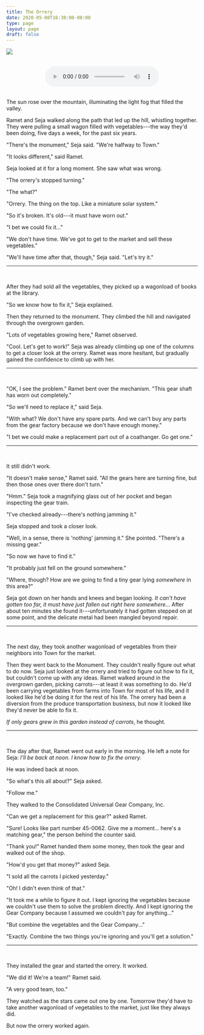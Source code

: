 ```yaml
---
title: The Orrery
date: 2020-05-08T16:38:00-08:00
type: page
layout: page
draft: false
---
```

<style type="text/css" rel="stylesheet">
IMG.centered {
display: block;
margin-left: auto;
margin-right: auto}
</style>

<img class = "centered"
src="https://www.benconway.art/img/Orrery-low.png"></img>
<br/>
<div style="margin: 0 auto; display: table;">
	<audio controls class = "centered"
	src="https://www.benconway.art/orrery.wav" align="center"></audio>
	</div>
<br/>

The sun rose over the mountain, illuminating the light fog that filled the valley.

Ramet and Seja walked along the path that led up the hill, whistling together. They were pulling a small wagon filled with vegetables---the way they'd been doing, five days a week, for the past six years.

"There's the monument," Seja said. "We're halfway to Town."

"It looks different," said Ramet.

Seja looked at it for a long moment. She saw what was wrong.

"The orrery's stopped turning."

"The what?"

"Orrery. The thing on the top. Like a miniature solar system."

"So it's broken. It's old---it must have worn out."

"I bet we could fix it..."

"We don't have time. We've got to get to the market and sell these vegetables."

"We'll have time after that, though," Seja said. "Let's try it."

---
<br/>

After they had sold all the vegetables, they picked up a wagonload of books at the library.

"So we know how to fix it," Seja explained.

Then they returned to the monument. They climbed the hill and navigated through the overgrown garden.

"Lots of vegetables growing here," Ramet observed.

"Cool. Let's get to work!" Seja was already climbing up one of the columns to get a closer look at the orrery. Ramet was more hesitant, but gradually gained the confidence to climb up with her.

---
<br/>

"OK, I see the problem." Ramet bent over the mechanism. "This gear shaft has worn out completely."

"So we'll need to replace it," said Seja.

"With what? We don't have any spare parts. And we can't buy any parts from the gear factory because we don't have enough money."

"I bet we could make a replacement part out of a coathanger. Go get one."

---
<br/>

It still didn't work.

"It doesn't make sense," Ramet said. "All the gears here are turning fine, but then those ones over there don't turn."

"Hmm." Seja took a magnifying glass out of her pocket and began inspecting the gear train.

"I've checked already---there's nothing jamming it."

Seja stopped and took a closer look.

"Well, in a sense, there is 'nothing' jamming it." She pointed. "There's a missing gear."

"So now we have to find it."

"It probably just fell on the ground somewhere."

"Where, though? How are we going to find a tiny gear lying _somewhere_ in this area?"

Seja got down on her hands and knees and began looking. _It can't have gotten too far, it must have just fallen out right here somewhere..._ After about ten minutes she found it---unfortunately it had gotten stepped on at some point, and the delicate metal had been mangled beyond repair.

---
<br/>

The next day, they took another wagonload of vegetables from their neighbors into Town for the market.

Then they went back to the Monument. They couldn't really figure out what to do now. Seja just looked at the orrery and tried to figure out how to fix it, but couldn't come up with any ideas. Ramet walked around in the overgrown garden, picking carrots---at least it was something to do. He'd been carrying vegetables from farms into Town for most of his life, and it looked like he'd be doing it for the rest of his life. The orrery had been a diversion from the produce transportation business, but now it looked like they'd never be able to fix it.

_If only gears grew in this garden instead of carrots_, he thought.

---
<br/>

The day after that, Ramet went out early in the morning. He left a note for Seja: _I'll be back at noon. I know how to fix the orrery._

He was indeed back at noon.

"So what's this all about?" Seja asked.

"Follow me."

They walked to the Consolidated Universal Gear Company, Inc.

"Can we get a replacement for this gear?" asked Ramet.

"Sure! Looks like part number 45-0062. Give me a moment... here's a matching gear," the person behind the counter said.

"Thank you!" Ramet handed them some money, then took the gear and walked out of the shop.

"How'd you get that money?" asked Seja.

"I sold all the carrots I picked yesterday."

"Oh! I didn't even think of that."

"It took me a while to figure it out. I kept ignoring the vegetables because we couldn't use them to solve the problem directly. And I kept ignoring the Gear Company because I assumed we couldn't pay for anything..."

"But combine the vegetables and the Gear Company..."

"Exactly. Combine the two things you're ignoring and you'll get a solution."

---
<br/>

They installed the gear and started the orrery. It worked.

"We did it! We're a team!" Ramet said.

"A very good team, too."

They watched as the stars came out one by one. Tomorrow they'd have to take another wagonload of vegetables to the market, just like they always did.

But now the orrery worked again.
